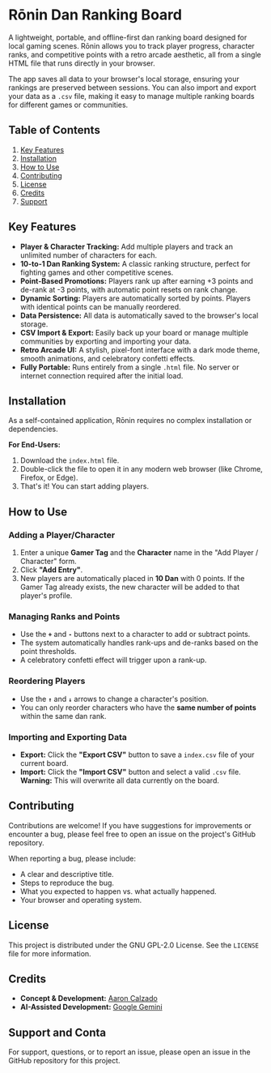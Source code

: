 # Rōnin Dan Ranking Board
A lightweight, portable, and offline-first dan ranking board designed for local gaming scenes. Rōnin allows you to track player progress, character ranks, and competitive points with a retro arcade aesthetic, all from a single HTML file that runs directly in your browser.

The app saves all data to your browser's local storage, ensuring your rankings are preserved between sessions. You can also import and export your data as a `.csv` file, making it easy to manage multiple ranking boards for different games or communities.

## Table of Contents
1. [Key Features](https://www.google.com/search?q=%23key-features "null")
2. [Installation](https://www.google.com/search?q=%23installation "null")
3. [How to Use](https://www.google.com/search?q=%23how-to-use "null")
4. [Contributing](https://www.google.com/search?q=%23contributing "null")
5. [License](https://www.google.com/search?q=%23license "null")
6. [Credits](https://www.google.com/search?q=%23credits "null")    
7. [Support](https://www.google.com/search?q=%23support "null")

## Key Features
- **Player & Character Tracking:** Add multiple players and track an unlimited number of characters for each.
- **10-to-1 Dan Ranking System:** A classic ranking structure, perfect for fighting games and other competitive scenes.
- **Point-Based Promotions:** Players rank up after earning +3 points and de-rank at -3 points, with automatic point resets on rank change.
- **Dynamic Sorting:** Players are automatically sorted by points. Players with identical points can be manually reordered.
- **Data Persistence:** All data is automatically saved to the browser's local storage.
- **CSV Import & Export:** Easily back up your board or manage multiple communities by exporting and importing your data.
- **Retro Arcade UI:** A stylish, pixel-font interface with a dark mode theme, smooth animations, and celebratory confetti effects.    
- **Fully Portable:** Runs entirely from a single `.html` file. No server or internet connection required after the initial load.

## Installation
As a self-contained application, Rōnin requires no complex installation or dependencies.

**For End-Users:**
1. Download the `index.html` file.
2. Double-click the file to open it in any modern web browser (like Chrome, Firefox, or Edge).    
3. That's it! You can start adding players.

## How to Use

### Adding a Player/Character
1. Enter a unique **Gamer Tag** and the **Character** name in the "Add Player / Character" form.
2. Click **"Add Entry"**.    
3. New players are automatically placed in **10 Dan** with 0 points. If the Gamer Tag already exists, the new character will be added to that player's profile.

### Managing Ranks and Points
- Use the **`+`** and **`-`** buttons next to a character to add or subtract points.
- The system automatically handles rank-ups and de-ranks based on the point thresholds.    
- A celebratory confetti effect will trigger upon a rank-up.

### Reordering Players
- Use the **`↑`** and **`↓`** arrows to change a character's position.
- You can only reorder characters who have the **same number of points** within the same dan rank.

### Importing and Exporting Data
- **Export:** Click the **"Export CSV"** button to save a `index.csv` file of your current board.    
- **Import:** Click the **"Import CSV"** button and select a valid `.csv` file. **Warning:** This will overwrite all data currently on the board.

## Contributing
Contributions are welcome! If you have suggestions for improvements or encounter a bug, please feel free to open an issue on the project's GitHub repository.

When reporting a bug, please include:
- A clear and descriptive title.
- Steps to reproduce the bug.
- What you expected to happen vs. what actually happened.    
- Your browser and operating system.

## License
This project is distributed under the GNU GPL-2.0 License. See the `LICENSE` file for more information.

## Credits
- **Concept & Development:** [Aaron Calzado](https://www.aaroncalzado.com "null")
- **AI-Assisted Development:** [Google Gemini](https://gemini.google.com/ "null")
## Support and Conta

For support, questions, or to report an issue, please open an issue in the GitHub repository for this project.
